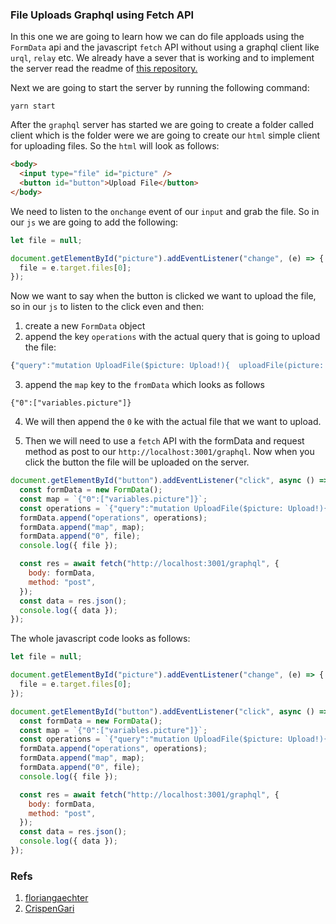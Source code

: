 ### File Uploads Graphql using Fetch API

In this one we are going to learn how we can do file apploads using the `FormData` api and the javascript `fetch` API without using a graphql client like `urql`, `relay` etc. We already have a sever that is working and to implement the server read the readme of [this repository.](https://github.com/CrispenGari/node-startup/tree/main/node-backend/21_GRAPHQL_FILE_UPLOADS/01_BASIC_UPLOAD_TYPE_GRAPHQL)

Next we are going to start the server by running the following command:

```shell
yarn start
```

After the `graphql` server has started we are going to create a folder called client which is the folder were we are going to create our `html` simple client for uploading files. So the `html` will look as follows:

```html
<body>
  <input type="file" id="picture" />
  <button id="button">Upload File</button>
</body>
```

We need to listen to the `onchange` event of our `input` and grab the file. So in our `js` we are going to add the following:

```js
let file = null;

document.getElementById("picture").addEventListener("change", (e) => {
  file = e.target.files[0];
});
```

Now we want to say when the button is clicked we want to upload the file, so in our `js` to listen to the click even and then:

1. create a new `FormData` object
2. append the key `operations` with the actual query that is going to upload the file:

```js
{"query":"mutation UploadFile($picture: Upload!){  uploadFile(picture: $picture)}"}
```

3. append the `map` key to the `fromData` which looks as follows

```shell
{"0":["variables.picture"]}
```

4. We will then append the `0` ke with the actual file that we want to upload.

5. Then we will need to use a `fetch` API with the formData and request method as post to our `http://localhost:3001/graphql`. Now when you click the button the file will be uploaded on the server.

```js
document.getElementById("button").addEventListener("click", async () => {
  const formData = new FormData();
  const map = `{"0":["variables.picture"]}`;
  const operations = `{"query":"mutation UploadFile($picture: Upload!){  uploadFile(picture: $picture)}"}`;
  formData.append("operations", operations);
  formData.append("map", map);
  formData.append("0", file);
  console.log({ file });

  const res = await fetch("http://localhost:3001/graphql", {
    body: formData,
    method: "post",
  });
  const data = res.json();
  console.log({ data });
});
```

The whole javascript code looks as follows:

```js
let file = null;

document.getElementById("picture").addEventListener("change", (e) => {
  file = e.target.files[0];
});

document.getElementById("button").addEventListener("click", async () => {
  const formData = new FormData();
  const map = `{"0":["variables.picture"]}`;
  const operations = `{"query":"mutation UploadFile($picture: Upload!){  uploadFile(picture: $picture)}"}`;
  formData.append("operations", operations);
  formData.append("map", map);
  formData.append("0", file);
  console.log({ file });

  const res = await fetch("http://localhost:3001/graphql", {
    body: formData,
    method: "post",
  });
  const data = res.json();
  console.log({ data });
});
```

### Refs

1. [floriangaechter](https://www.floriangaechter.com/posts/graphql-file-uploading/)
2. [CrispenGari](https://github.com/CrispenGari/node-startup/tree/main/node-backend/21_GRAPHQL_FILE_UPLOADS/01_BASIC_UPLOAD_TYPE_GRAPHQL)
